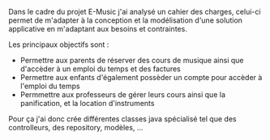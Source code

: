 Dans le cadre du projet E-Music j'ai analysé un cahier des charges, celui-ci permet de m'adapter à la conception et la modélisation d'une solution applicative en m'adaptant aux besoins et contraintes.

Les principaux objectifs sont :

- Permettre aux parents de réserver des cours de musique ainsi que d'accèder à un emploi du temps et des factures
- Permettre aux enfants d'également possèder un compte pour accèder à l'emploi du temps
- Permmettre aux professeurs de gérer leurs cours ainsi que la panification, et la location d'instruments

Pour ça j'ai donc crée différentes classes java spécialisé tel que des controlleurs, des repository, modèles, ...

